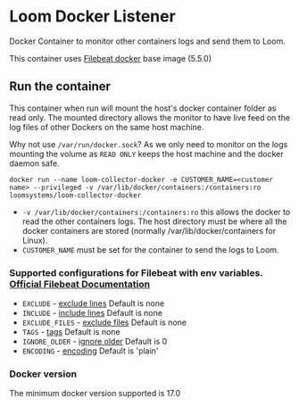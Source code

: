 # Loom Docker Listener
Docker Container to monitor other containers logs and send them to Loom.

This container uses [Filebeat docker](https://www.elastic.co/guide/en/beats/filebeat/current/running-on-docker.html "File Beat") base image (5.5.0)

## Run the container
<!-- ```shell
docker build -t <name> .
``` -->
This container when run will mount the host's docker container folder as read only. The mounted directory allows the monitor to have live feed on the log files of other Dockers on the same host machine.

Why not use `/var/run/docker.sock`? As we only need to monitor on the logs mounting the volume as `READ ONLY` keeps the host machine and the docker daemon safe.

```shell
docker run --name loom-collector-docker -e CUSTOMER_NAME=<customer name> --privileged -v /var/lib/docker/containers:/containers:ro loomsystems/loom-collector-docker
```
* `-v /var/lib/docker/containers:/containers:ro` this allows the docker to read the other containers logs. The host directory must be where all the docker containers are stored (normally /var/lib/docker/containers for Linux).
* `CUSTOMER_NAME` must be set for the container to send the logs to Loom.

### Supported configurations for Filebeat with env variables. [Official Filebeat Documentation](https://www.elastic.co/guide/en/beats/filebeat/current/configuring-howto-filebeat.html "Configuring Filebeat")
* `EXCLUDE` - [exclude lines](https://www.elastic.co/guide/en/beats/filebeat/current/configuration-filebeat-options.html#exclude-lines "exclude lines") Default is none
* `INCLUDE` - [include lines](https://www.elastic.co/guide/en/beats/filebeat/current/configuration-filebeat-options.html#include-lines "include lines") Default is none
* `EXCLUDE_FILES` - [exclude files](https://www.elastic.co/guide/en/beats/filebeat/current/configuration-filebeat-options.html#exclude-files "exclude files") Default is none
* `TAGS` - [tags](https://www.elastic.co/guide/en/beats/filebeat/current/configuration-filebeat-options.html#_tags "tags") Default is none
* `IGNORE_OLDER` - [ignore older](https://www.elastic.co/guide/en/beats/filebeat/current/configuration-filebeat-options.html#ignore-older "ignore older")  Default is 0
* `ENCODING` - [encoding](https://www.elastic.co/guide/en/beats/filebeat/current/configuration-filebeat-options.html#_encoding "encoding") Default is 'plain'

### Docker version
The minimum docker version supported is 17.0
